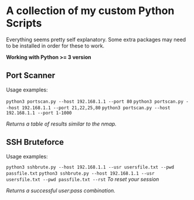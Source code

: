 # A collection of my custom Python Scripts

Everything seems pretty self explanatory.
Some extra packages may need to be installed in order for these to work.

**Working with Python >= 3 version**

## Port Scanner

Usage examples:

`python3 portscan.py --host 192.168.1.1 --port 80`
`python3 portscan.py --host 192.168.1.1 --port 21,22,25,80`
`python3 portscan.py --host 192.168.1.1 --port 1-1000`

*Returns a table of results similar to the nmap.*

## SSH Bruteforce

Usage examples:

`python3 sshbrute.py --host 192.168.1.1 --usr usersfile.txt --pwd passfile.txt`
`python3 sshbrute.py --host 192.168.1.1 --usr usersfile.txt --pwd passfile.txt --rst` *To reset your session*

*Returns a successful user:pass combination.*